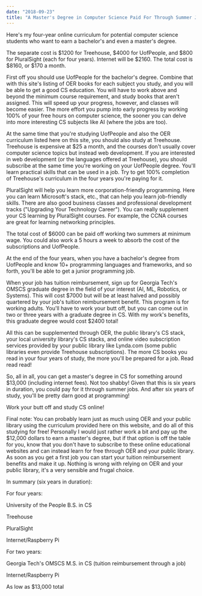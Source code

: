 ```yaml
---
date: "2018-09-23"
title: "A Master's Degree in Computer Science Paid For Through Summer Jobs"
---
```


Here's my four-year online curriculum for potential computer science students who want to earn a bachelor's and even a master's degree.

The separate cost is $1200 for Treehouse, $4000 for UofPeople, and $800 for PluralSight (each for four years). Internet will be $2160. The total cost is $8160, or $170 a month.

First off you should use UofPeople for the bachelor's degree. Combine that with this site's listing of OER books for each subject you study, and you will be able to get a good CS education. You will have to work above and beyond the minimum course requirement, and study books that aren't assigned. This will speed up your progress, however, and classes will become easier. The more effort you pump into early progress by working 100% of your free hours on computer science, the sooner you can delve into more interesting CS subjects like AI (where the jobs are too).

At the same time that you're studying UofPeople and also the OER curriculum listed here on this site, you should also study at Treehouse. Treehouse is expensive at $25 a month, and the courses don't usually cover computer science topics but instead web development. If you are interested in web development (or the languages offered at Treehouse), you should subscribe at the same time you're working on your UofPeople degree. You'll learn practical skills that can be used in a job. Try to get 100% completion of Treehouse's curriculum in the four years you're paying for it.

PluralSight will help you learn more corporation-friendly programming. Here you can learn Microsoft's stack, etc., that can help you learn job-friendly skills. There are also good business classes and professional development tracks ("Upgrading Your Technology Career"). You can really supplement your CS learning by PluralSight courses. For example, the CCNA courses are great for learning networking principles.

The total cost of $6000 can be paid off working two summers at minimum wage. You could also work a 5 hours a week to absorb the cost of the subscriptions and UofPeople.

At the end of the four years, when you have a bachelor's degree from UofPeople and know 10+ programming languages and frameworks, and so forth, you'll be able to get a junior programming job.

When your job has tuition reimbursement, sign up for Georgia Tech's OMSCS graduate degree in the field of your interest (AI, ML, Robotics, or Systems). This will cost $7000 but will be at least halved and possibly quartered by your job's tuition reimbursement benefit. This program is for working adults. You'll have to work your butt off, but you can come out in two or three years with a graduate degree in CS. With my work's benefits, this graduate degree would cost $2400 total!

All this can be supplemented through OER, the public library's CS stack, your local university library's CS stacks, and online video subscription services provided by your public library like Lynda.com (some public libraries even provide Treehouse subscriptions). The more CS books you read in your four years of study, the more you'll be prepared for a job. Read read read!

So, all in all, you can get a master's degree in CS for something around $13,000 (including internet fees). Not too shabby! Given that this is six years in duration, you could pay for it through summer jobs. And after six years of study, you'll be pretty darn good at programming!

Work your butt off and study CS online!

Final note: You can probably learn just as much using OER and your public library using the curriculum provided here on this website, and do all of this studying for free! Personally I would just rather work a bit and pay up the $12,000 dollars to earn a master's degree, but if that option is off the table for you, know that you don't have to subscribe to these online educational websites and can instead learn for free through OER and your public library. As soon as you get a first job you can start your tuition reimbursement benefits and make it up. Nothing is wrong with relying on OER and your public library, it's a very sensible and frugal choice.

In summary (six years in duration):

For four years:

University of the People B.S. in CS

Treehouse

PluralSight

Internet/Raspberry Pi

For two years:

Georgia Tech's OMSCS M.S. in CS (tuition reimbursement through a job)

Internet/Raspberry Pi

As low as $13,000 total
